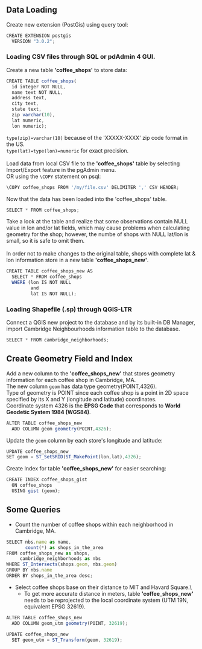 ## Data Loading
Create new extension (PostGis) using query tool:
```javascript
CREATE EXTENSION postgis
  VERSION "3.0.2";
```
### Loading CSV files through SQL or pdAdmin 4 GUI.
Create a new table **'coffee_shops'** to store data:
```javascript
CREATE TABLE coffee_shops(
  id integer NOT NULL,
  name text NOT NULL,  
  address text,
  city text,
  state text,
  zip varchar(10),
  lat numeric,
  lon numeric);
```
`type(zip)=varchar(10)` because of the 'XXXXX-XXXX' zip code format in the US.\
`type(lat)=type(lon)=numeric` for exact precision.\
\
Load data from local CSV file to the **'coffee_shops'** table by selecting Import/Export feature in the pgAdmin menu.\
OR using the `\COPY` statement on psql:
```javascript
\COPY coffee_shops FROM '/my/file.csv' DELIMITER ',' CSV HEADER;
```
Now that the data has been loaded into the 'coffee_shops' table.
```javascript
SELECT * FROM coffee_shops;
```
Take a look at the table and realize that some observations contain NULL value in lon and/or lat fields, which may cause problems when calculating geometry for the shop; however, the numbe of shops with NULL lat/lon is small, so it is safe to omit them.\
\
In order not to make changes to the original table, shops with complete lat & lon information store in a new table **'coffee_shops_new'**.
```javascript
CREATE TABLE coffee_shops_new AS
  SELECT * FROM coffee_shops 
  WHERE (lon IS NOT NULL 
         and 
         lat IS NOT NULL);
```
### Loading Shapefile (.sp) through QGIS-LTR
Connect a QGIS new project to the database and by its built-in DB Manager, import Cambridge Neighbourhoods information table to the database.
```javascript
SELECT * FROM cambridge_neighborhoods;
```
## Create Geometry Field and Index
Add a new column to the **'coffee_shops_new'** that stores geometry information for each coffee shop in Cambridge, MA.\
The new column `geom` has data type geometry(POINT,4326).\
Type of geometry is POINT since each coffee shop is a point in 2D space specified by its X and Y (longitude and latitude) coordinates.\
Coordinate system 4326 is the **EPSG Code** that corresponds to **World Geodetic System 1984 (WGS84)**.
```javascript
ALTER TABLE coffee_shops_new
  ADD COLUMN geom geometry(POINT,4326);
```
Update the `geom` column by each store's longitude and latitude:
```javascript
UPDATE coffee_shops_new 
SET geom = ST_SetSRID(ST_MakePoint(lon,lat),4326);
```
Create Index for table **'coffee_shops_new'** for easier searching:
```javascript
CREATE INDEX coffee_shops_gist
  ON coffee_shops
  USING gist (geom);
```
## Some Queries
- Count the number of coffee shops within each neighborhood in Cambridge, MA.
```javascript
SELECT nbs.name as name, 
       count(*) as shops_in_the_area
FROM coffee_shops_new as shops, 
     cambridge_neighborhoods as nbs
WHERE ST_Intersects(shops.geom, nbs.geom)
GROUP BY nbs.name
ORDER BY shops_in_the_area desc;
```

- Select coffee shops base on their distance to MIT and Havard Square.\
  - To get more accurate distance in meters, table **'coffee_shops_new'** needs to be reprojected to the local coordinate system (UTM 19N, equivalent EPSG 32619).
```javascript
ALTER TABLE coffee_shops_new
  ADD COLUMN geom_utm geometry(POINT, 32619);

UPDATE coffee_shops_new
  SET geom_utm = ST_Transform(geom, 32619);
```

